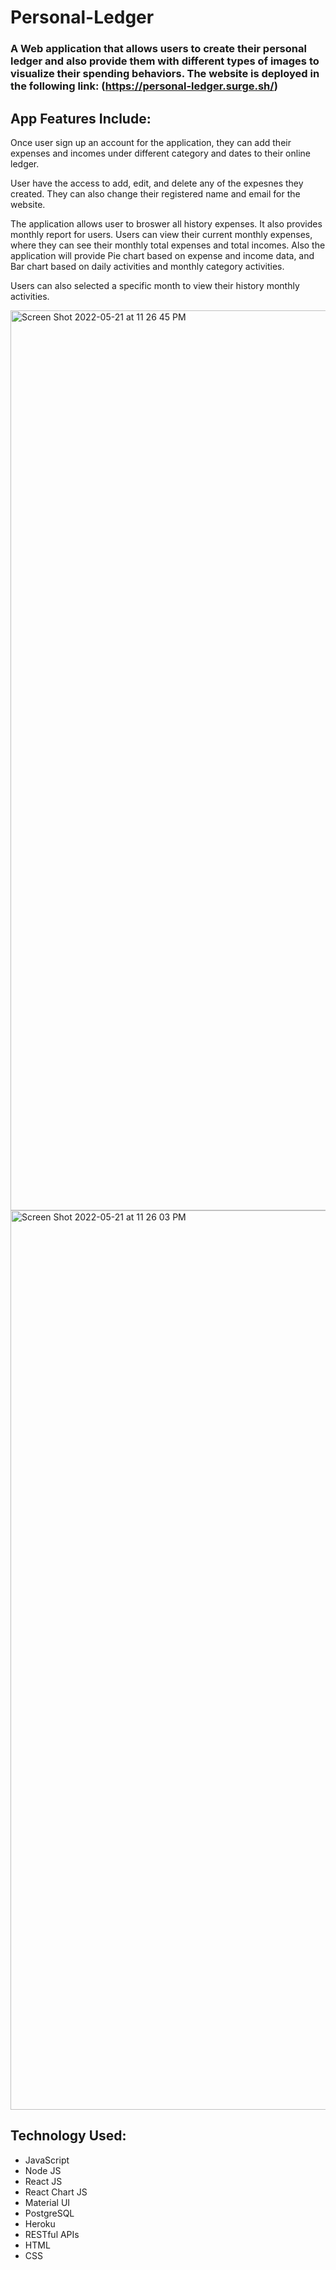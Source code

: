 # Personal-Ledger


### A Web application that allows users to create their personal ledger and also provide them with different types of images to visualize their spending behaviors. The website is deployed in the following link: (https://personal-ledger.surge.sh/)

## App Features Include:

Once user sign up an account for the application, they can add their expenses and incomes under different category and dates to their online ledger. 

User have the access to add, edit, and delete any of the expesnes they created. They can also change their registered name and email for the website.

The application allows user to broswer all history expenses. It also provides monthly report for users. Users can view their current monthly expenses, where they can see their monthly total expenses and total incomes. Also the application will provide Pie chart based on expense and income data, and Bar chart based on daily activities and monthly category activities.

Users can also selected a specific month to view their history monthly activities.

<img width="1440" alt="Screen Shot 2022-05-21 at 11 26 45 PM" src="https://user-images.githubusercontent.com/82247271/169677022-ad95aef9-f722-40b2-8289-61aef6c58486.png">

<img width="1439" alt="Screen Shot 2022-05-21 at 11 26 03 PM" src="https://user-images.githubusercontent.com/82247271/169677012-3c10481c-de36-4524-a39e-f47d4e2682f0.png">

## Technology Used:
* JavaScript 
* Node JS
* React JS
* React Chart JS
* Material UI
* PostgreSQL
* Heroku
* RESTful APIs
* HTML
* CSS

